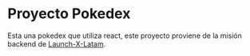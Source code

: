 # Proyecto Pokedex

Esta una pokedex que utiliza react, este proyecto proviene de la misión backend de [Launch-X-Latam](https://github.com/Launch-X-Latam). 
